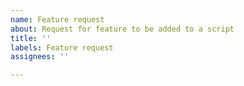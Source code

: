 ```yaml
---
name: Feature request
about: Request for feature to be added to a script
title: ''
labels: Feature request
assignees: ''

---
```



